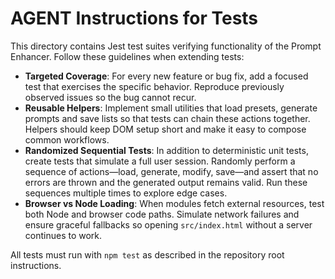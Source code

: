 # AGENT Instructions for Tests

This directory contains Jest test suites verifying functionality of the Prompt Enhancer. Follow these guidelines when extending tests:

- **Targeted Coverage**: For every new feature or bug fix, add a focused test that exercises the specific behavior. Reproduce previously observed issues so the bug cannot recur.
- **Reusable Helpers**: Implement small utilities that load presets, generate prompts and save lists so that tests can chain these actions together. Helpers should keep DOM setup short and make it easy to compose common workflows.
- **Randomized Sequential Tests**: In addition to deterministic unit tests, create tests that simulate a full user session. Randomly perform a sequence of actions—load, generate, modify, save—and assert that no errors are thrown and the generated output remains valid. Run these sequences multiple times to explore edge cases.
- **Browser vs Node Loading**: When modules fetch external resources, test both Node and browser code paths. Simulate network failures and ensure graceful fallbacks so opening `src/index.html` without a server continues to work.

All tests must run with `npm test` as described in the repository root instructions.
